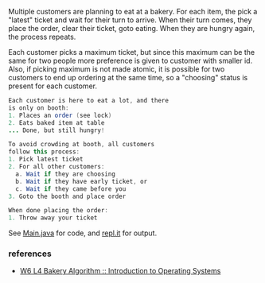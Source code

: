 Multiple customers are planning to eat at a bakery. For each item, the pick a "latest" ticket and wait for their turn to arrive. When their turn comes, they place the order, clear their ticket, goto eating. When they are hungry again, the process repeats.

Each customer picks a maximum ticket, but since this maximum can be the same for two people more preference is given to customer with smaller id. Also, if picking maximum is not made atomic, it is possible for two customers to end up ordering at the same time, so a "choosing" status is present for each customer.

```java
Each customer is here to eat a lot, and there
is only on booth:
1. Places an order (see lock)
2. Eats baked item at table
... Done, but still hungry!
```

```java
To avoid crowding at booth, all customers
follow this process:
1. Pick latest ticket
2. For all other customers:
  a. Wait if they are choosing
  b. Wait if they have early ticket, or
  c. Wait if they came before you
3. Goto the booth and place order
```

```java
When done placing the order:
1. Throw away your ticket
```

See [Main.java] for code, and [repl.it] for output.

[Main.java]: https://repl.it/@wolfram77/bakery-algorithm#Main.java
[repl.it]: https://bakery-algorithm.wolfram77.repl.run


### references

- [W6 L4 Bakery Algorithm :: Introduction to Operating Systems](https://www.youtube.com/watch?v=3pUScfud9Sg)
